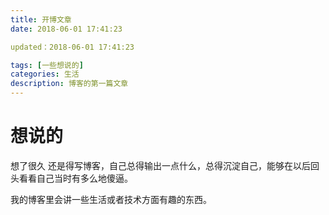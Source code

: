```yaml
---
title: 开博文章
date: 2018-06-01 17:41:23

updated：2018-06-01 17:41:23

tags: [一些想说的]
categories: 生活
description: 博客的第一篇文章
---
```


# 想说的

想了很久 还是得写博客，自己总得输出一点什么，总得沉淀自己，能够在以后回头看看自己当时有多么地傻逼。 

我的博客里会讲一些生活或者技术方面有趣的东西。